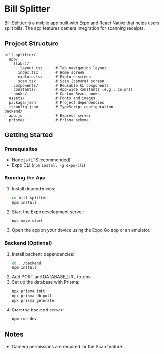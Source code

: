 # Bill Splitter

Bill Splitter is a mobile app built with Expo and React Native that helps users split bills. The app features camera integration for scanning receipts.

## Project Structure

```
bill-splitter/
  app/
    (tabs)/
      _layout.tsx      # Tab navigation layout
      index.tsx        # Home screen
      explore.tsx      # Explore screen
      scan.tsx         # Scan (camera) screen
    components/        # Reusable UI components
    constants/         # App-wide constants (e.g., Colors)
    hooks/             # Custom React hooks
  assets/              # Fonts and images
  package.json         # Project dependencies
  tsconfig.json        # TypeScript configuration
backend/
  app.js               # Express server
  prisma/              # Prisma schema
```

## Getting Started

### Prerequisites
- Node.js (LTS recommended)
- Expo CLI (`npm install -g expo-cli`)

### Running the App
1. Install dependencies:
   ```sh
   cd bill-splitter
   npm install
   ```
2. Start the Expo development server:
   ```sh
   npx expo start
   ```
3. Open the app on your device using the Expo Go app or an emulator.

### Backend (Optional)
1. Install backend dependencies:
   ```sh
   cd ../backend
   npm install
   ```
2. Add PORT and DATABASE_URL to .env.
3. Set up the database with Prisma:
   ```sh
   npx prisma init
   npx prisma db pull
   npx prisma generate
   ```
4. Start the backend server:
   ```sh
   npm run dev
   ```

## Notes
- Camera permissions are required for the Scan feature.